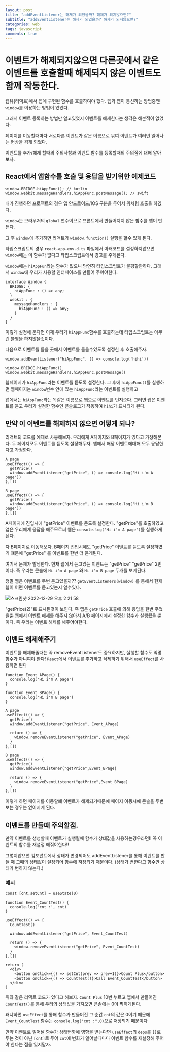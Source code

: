 ```yaml
---
layout: post
title: "addEventListener는 해제가 되었을까? 해제가 되지않으면?"
subtitle: "addEventListener는 해제가 되었을까? 해제가 되지않으면?"
categories: web
tags: javascript
comments: true
---
```


# 이벤트가 해제되지않으면 다른곳에서 같은 이벤트를 호출할때 해제되지 않은 이벤트도 함께 작동한다.

웹뷰(리액트)에서 앱에 구현된 함수를 호출하여야 했다. 앱과 웹이 통신하는 방법중엔 `window`를 이용하는 방법이 있었다.

그래서 이벤트 등록하는 방법만 알고있었지 이벤트를 해제한다는 생각은 해본적이 없었다.

페이지를 이동할때마다 서로다른 이벤트가 같은 이름으로 묶여 이벤트가 여러번 일어나는 현상을 겪게 되었다.

이벤트를 추가/해제 할때의 주의사항과 이벤트 함수를 등록할때의 주의점에 대해 알아보자.

## React에서 앱함수를 호출 및 응답을 받기위한 예제코드

```
window.BRIDGE.hiAppFunc(); // kotlin
window.webkit.messageHandlers.hiAppFunc.postMessage(); // swift
```

내가 진행하던 프로젝트의 경우 앱 안드로이드/IOS 구분을 두어서 위처럼 호출을 하였다.

`window`는 브라우저의 `global` 변수이므로 프론트에서 만들어지지 않은 함수를 앱이 만든다.

그 후 `window`에 추가하면 리액트가 `window.function()` 실행을 할수 있게 된다.

타입스크립트의 경우 `react-app-env.d.ts` 파일에서 아래코드를 설정하지않으면 `window`에는 이 함수가 없다고 타입스크립트에서 경고를 주게된다.

`window`에는 `hiAppFun`라는 함수가 없으니 당연히 타입스크립트가 불평할만하다. 그래서 `window`에 우리가 사용할 인터페이스를 만들어 주어야한다.

```
interface Window {
  BRIDGE: {
    hiAppFunc : () => any;
  }
  webkit : {
    messageHandlers : {
      hiAppFunc : () => any;
    }
  }
}
```

이렇게 설정해 둔다면 이제 우리가 `hiAppFunc`함수를 호출하는데 타입스크립트는 아무런 불평을 하지않을것이다.

다음으로 이벤트를 들을 곳에서 이벤트를 들을수있도록 설정한 후 호출해주자.

```
window.addEventListener("hiAppFunc", () => console.log('hihi'))

window.BRIDGE.hiAppFunc()
window.webkit.messageHandlers.hiAppFunc.postMessage()
```

웹페이지가 `hiAppFunc`라는 이벤트를 듣도록 설정한다. 그 후에 `hiAppFunc()`를 실행하면 웹페이지는 `window`변수 안에 있는 `hiAppFunc`라는 이벤트를 실행하고

앱에서는 `hiAppFunc`라는 똑같은 이름으로 웹으로 이벤트를 던져준다. 그러면 웹은 이벤트를 듣고 우리가 설정한 함수인 콘솔로그가 작동하여 `hihi`가 표시되게 된다.

## 만약 이 이벤트를 해제하지 않으면 어떻게 되나?

리액트의 코드를 예제로 사용해보자. 우리에게 A페이지와 B페이지가 있다고 가정해본다. 두 페이지모두 이벤트를 듣도록 설정해두자. 앱에서 해당 이벤트에대해 모두 응답한다고 가정한다.

```
A page
useEffect(() => {
  getPrice()
  window.addEventListener("getPrice", () => console.log('Hi i'm A page'))
},[])

B page
useEffect(() => {
  getPrice()
  window.addEventListener("getPrice", () => console.log('Hi i'm B page'))
},[])
```

A페이지에 진입시에 "getPrice" 이벤트를 듣도록 설정한다. "getPrice"를 호출하였고 앱은 우리에게 응답을 해주므로써 웹은 `console.log('Hi i'm A page')`를 실행하게 된다.

자 B페이지로 이동해보자. B페이지 진입시에도 "getPrice" 이벤트를 듣도록 설정하였기 떄문에 "getPrice" 를 이벤트를 한번 더 듣게된다.

여기서 문제가 발생한다. 현재 웹에서 듣고있는 이벤트는 "getPrice" "getPrice" 2번이다. 즉 우리는 콘솔에 `Hi i'm A page` 와 `Hi i'm B page` 두개를 보게된다.

정말 웹은 이벤트를 두번 듣고있을까?? `getEventListeners(window)` 를 통해서 현재 웹이 어떤 이벤트를 듣고있는지 알수있다.

![스크린샷 2022-12-29 오후 2 21 58](https://user-images.githubusercontent.com/56789064/209906820-d17f513d-4e0b-4ccc-8075-ea68fdbcb270.png)

"getPrice(2)"로 표시된것이 보인다. 즉 앱은 `getPrice` 호출에 의해 응답을 한번 주었을뿐 웹에서 이벤트 해제를 해주지 않아서 A/B 페이지에서 설정한 함수가 실행됬을 뿐이다. 즉 우리는 이벤트 해제를 해주어야한다.

## 이벤트 해제해주기

이벤트를 해제해줄때는 꼭 removeEventListener도 중요하지만, 실행할 함수도 익명함수가 아니여야 한다! `React`에서 이벤트를 추가하고 삭제하기 위해서 `useEffect`를 사용하면 된다

```
function Event_APage() {
  console.log('Hi i'm A page')
}

function Event_BPage() {
  console.log('Hi i'm B page')
}

A page
useEffect(() => {
  getPrice()
  window.addEventListener("getPrice", Event_APage)

  return () => {
    window.removeEventListener("getPrice", Event_APage)
  }
},[])

B page
useEffect(() => {
  getPrice()
  window.addEventListener("getPrice",Event_BPage)

  return () => {
    window.removeEventListener("getPrice",Event_BPage)
  }
},[])
```

이렇게 하면 페이지를 이동할떄 이벤트가 해제되기때문에 페이지 이동시에 콘솔을 두번 보는 경우는 없어지게 된다.

## 이벤트를 만들때 주의할점.

만약 이벤트를 생성할때 이벤트가 실행될때 함수가 상태값을 사용하는경우라면!! 꼭 이벤트의 함수를 재설정 해줘야한다!!

그렇지않으면 컴포넌트에서 상태가 변경되어도 addEventListener를 통해 이벤트를 만들 때 그때의 상태값이 설정되어 함수에 저장되기 때문이다. (상태가 변한다고 함수안 상태가 변하지 않는다.)

### 예시

```
const [cnt,setCnt] = useState(0)

function Event_CountTest() {
  console.log('cnt :', cnt)
}

useEffect(() => {
  CountTest()

  window.addEventListener("getPrice", Event_CountTest)

  return () => {
    window.removeEventListener("getPrice", Event_CountTest)
  }
},[])

return (
  <div>
    <button onClick={() => setCnt(prev => prev+1)}>Count Plus</button>
    <button onClick={() => CountTest()}>Call Event_CountTest</button>
  </div>
)
```

위와 같은 리액트 코드가 있다고 해보자. `Count Plus` 10번 누르고 앱에서 만들어진 `CountTest()`를 통해 우리의 상태값을 가져오면 콘솔에는 0이 찍히게된다.

왜냐하면 `useEffect`를 통해 함수가 만들어진 그 순간 `cnt`의 값은 0이기 때문에 `Event_CountTest` 함수는 `console.log('cnt :",0)`으로 저장되기 때문이다

만약 이벤트로 일어날 함수가 상태변화에 영향을 받는다면 `useEffect`의 `deps`를 `[]`로 두는 것이 아닌 `[cnt]`로 두어 `cnt`에 변화가 일어날때마다 이벤트 함수를 재설정해 주어야 한다는 점을 잊지말자.
